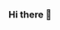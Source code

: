 ### Hi there 👋

<!--
**Kirtibhanu07/Kirtibhanu07** is a ✨ _special_ ✨ repository because its `README.md` (this file) appears on your GitHub profile.

Here are some ideas to get you started:

- 🔭 I’m currently working on ...**NLP Projects**
- 🌱 I’m currently learning ... **Deep Learning and CV**
- 👯 I’m looking to collaborate on ... **Data Visualization Tools**
- 🤔 I’m looking for help with ... **MLOps**
- 💬 Ask me about ... * *OpenAI's Sandbox, DALLE2, Alphafold Deepmind* *
- 📫 How to reach me: ...
        **LinkedIn** : https://www.linkedin.com/in/kirti-bhanu-9a0656198/
        **Gmail** : kirtib.bhanu39@gmail.com
 - I have worked with Python,Tableau,Hadoop,R, NLP and CV algorithms

-->
